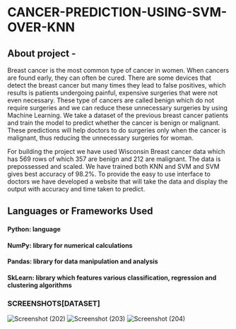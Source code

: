 # CANCER-PREDICTION-USING-SVM-OVER-KNN
## About project - 
Breast cancer is the most common type of cancer in women. When cancers are found early, they can often be cured. There are some devices that detect the breast cancer but many times they lead to false positives, which results is patients undergoing painful, expensive surgeries that were not even necessary. These type of cancers are called benign which do not require surgeries and we can reduce these unnecessary surgeries by using Machine Learning. We take a dataset of the previous breast cancer patients and train the model to predict whether the cancer is benign or malignant. These predictions will help doctors to do surgeries only when the cancer is malignant, thus reducing the unnecessary surgeries for woman.

For building the project we have used Wisconsin Breast cancer data which has 569 rows of which 357 are benign and 212 are malignant. The data is prepossessed and scaled. We have trained both KNN and SVM and SVM gives best accuracy of 98.2%.
To provide the easy to use interface to doctors we have developed a website that will take the data and display the output with accuracy and time taken to predict.

## Languages or Frameworks Used
#### Python: language
#### NumPy: library for numerical calculations
#### Pandas: library for data manipulation and analysis
#### SkLearn: library which features various classification, regression and clustering algorithms

### SCREENSHOTS[DATASET]
![Screenshot (202)](https://user-images.githubusercontent.com/50310860/93769668-c3b4de00-fc38-11ea-8268-a048ab4126a1.png)
![Screenshot (203)](https://user-images.githubusercontent.com/50310860/93769686-ca435580-fc38-11ea-948c-2d306f1aa89a.png)
![Screenshot (204)](https://user-images.githubusercontent.com/50310860/93769690-cc0d1900-fc38-11ea-9ed1-a9a990d446a0.png)
